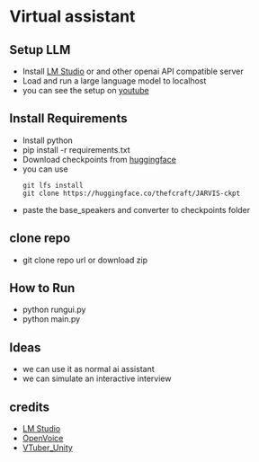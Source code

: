 # Virtual assistant

## Setup LLM

- Install [LM Studio](https://lmstudio.ai/) or and other openai API compatible server
- Load and run a large language model to localhost
- you can see the setup on [youtube](https://www.youtube.com/watch?v=IgcBuXFE6QE&ab_channel=AllAboutAI)

## Install Requirements

- Install python
- pip install -r requirements.txt
- Download checkpoints from [huggingface](https://huggingface.co/thefcraft/JARVIS-ckpt)
- you can use
  ```
  git lfs install
  git clone https://huggingface.co/thefcraft/JARVIS-ckpt
  ```
- paste the base_speakers and converter to checkpoints folder
  
## clone repo

- git clone repo url or download zip

## How to Run

- python rungui.py
- python main.py

## Ideas

- we can use it as normal ai assistant
- we can simulate an interactive interview

## credits

- [LM Studio](https://lmstudio.ai/)
- [OpenVoice](https://github.com/myshell-ai/OpenVoice)
- [VTuber_Unity](https://github.com/kwea123/VTuber_Unity/releases)
